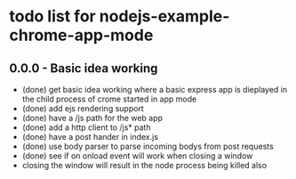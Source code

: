 # todo list for nodejs-example-chrome-app-mode

## 0.0.0 - Basic idea working
* (done) get basic idea working where a basic express app is dieplayed in the child process of crome started in app mode
* (done) add ejs rendering support
* (done) have a /js path for the web app
* (done) add a http client to /js* path
* (done) have a post hander in index.js
* (done) use body parser to parse incoming bodys from post requests
* (done) see if on onload event will work when closing a window
* closing the window will result in the node process being killed also